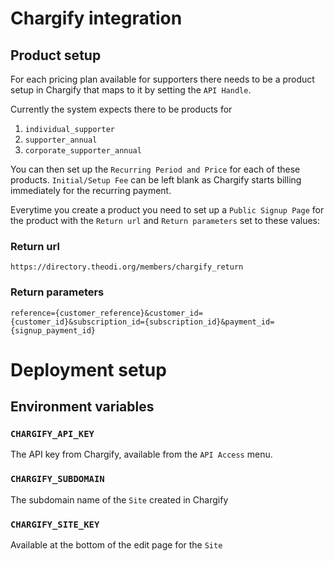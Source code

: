 Chargify integration
===========================

Product setup
-------------

For each pricing plan available for supporters there needs to be a product
setup in Chargify that maps to it by setting the `API Handle`.

Currently the system expects there to be products for

  1. `individual_supporter`
  2. `supporter_annual`
  3. `corporate_supporter_annual`

You can then set up the `Recurring Period and Price` for each of these
products. `Initial/Setup Fee` can be left blank as Chargify starts billing
immediately for the recurring payment.

Everytime you create a product you need to set up a `Public Signup Page` for
the product with the `Return url` and `Return parameters` set to these values:

### Return url

    https://directory.theodi.org/members/chargify_return

### Return parameters

    reference={customer_reference}&customer_id={customer_id}&subscription_id={subscription_id}&payment_id={signup_payment_id}


Deployment setup
================

## Environment variables

### `CHARGIFY_API_KEY`

The API key from Chargify, available from the `API Access` menu.

### `CHARGIFY_SUBDOMAIN`

The subdomain name of the `Site` created in Chargify

### `CHARGIFY_SITE_KEY`

Available at the bottom of the edit page for the `Site`
